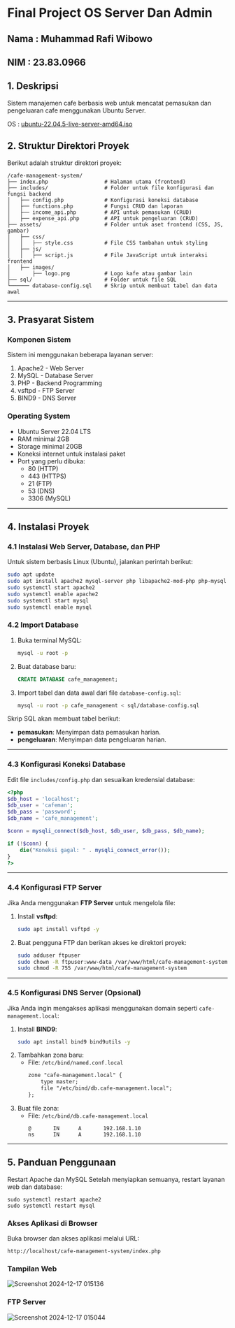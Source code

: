 # Final Project OS Server Dan Admin

## Nama : Muhammad Rafi Wibowo
## NIM : 23.83.0966

## **1. Deskripsi**
Sistem manajemen cafe berbasis web untuk mencatat pemasukan dan pengeluaran cafe menggunakan Ubuntu Server.

OS : [ubuntu-22.04.5-live-server-amd64.iso](https://releases.ubuntu.com/jammy/ubuntu-22.04.5-live-server-amd64.iso)


## **2. Struktur Direktori Proyek**

Berikut adalah struktur direktori proyek:

```
/cafe-management-system/
├── index.php                  # Halaman utama (frontend)
├── includes/                  # Folder untuk file konfigurasi dan fungsi backend
│   ├── config.php             # Konfigurasi koneksi database
│   ├── functions.php          # Fungsi CRUD dan laporan
│   ├── income_api.php         # API untuk pemasukan (CRUD)
│   ├── expense_api.php        # API untuk pengeluaran (CRUD)
├── assets/                    # Folder untuk aset frontend (CSS, JS, gambar)
│   ├── css/
│   │   ├── style.css          # File CSS tambahan untuk styling
│   ├── js/
│   │   ├── script.js          # File JavaScript untuk interaksi frontend
│   ├── images/
│       ├── logo.png           # Logo kafe atau gambar lain
├── sql/                       # Folder untuk file SQL
└────── database-config.sql    # Skrip untuk membuat tabel dan data awal
```

---

## **3. Prasyarat Sistem**

### Komponen Sistem
Sistem ini menggunakan beberapa layanan server:
1. Apache2 - Web Server
2. MySQL - Database Server
3. PHP - Backend Programming
4. vsftpd - FTP Server
5. BIND9 - DNS Server

### Operating System
- Ubuntu Server 22.04 LTS
- RAM minimal 2GB
- Storage minimal 20GB
- Koneksi internet untuk instalasi paket
- Port yang perlu dibuka:
  - 80 (HTTP)
  - 443 (HTTPS)
  - 21 (FTP)
  - 53 (DNS)
  - 3306 (MySQL)
---

## **4. Instalasi Proyek**

### **4.1 Instalasi Web Server, Database, dan PHP**
Untuk sistem berbasis Linux (Ubuntu), jalankan perintah berikut:

```bash
sudo apt update
sudo apt install apache2 mysql-server php libapache2-mod-php php-mysql -y
sudo systemctl start apache2
sudo systemctl enable apache2
sudo systemctl start mysql
sudo systemctl enable mysql
```

### **4.2 Import Database**
1. Buka terminal MySQL:
   ```bash
   mysql -u root -p
   ```
2. Buat database baru:
   ```sql
   CREATE DATABASE cafe_management;
   ```
3. Import tabel dan data awal dari file `database-config.sql`:
   ```bash
   mysql -u root -p cafe_management < sql/database-config.sql
   ```

Skrip SQL akan membuat tabel berikut:
- **pemasukan**: Menyimpan data pemasukan harian.
- **pengeluaran**: Menyimpan data pengeluaran harian.

---

### **4.3 Konfigurasi Koneksi Database**
Edit file `includes/config.php` dan sesuaikan kredensial database:

```php
<?php
$db_host = 'localhost';
$db_user = 'cafeman';
$db_pass = 'password';
$db_name = 'cafe_management';

$conn = mysqli_connect($db_host, $db_user, $db_pass, $db_name);

if (!$conn) {
    die("Koneksi gagal: " . mysqli_connect_error());
}
?>
```

---

### **4.4 Konfigurasi FTP Server**
Jika Anda menggunakan **FTP Server** untuk mengelola file:

1. Install **vsftpd**:
   ```bash
   sudo apt install vsftpd -y
   ```
2. Buat pengguna FTP dan berikan akses ke direktori proyek:
   ```bash
   sudo adduser ftpuser
   sudo chown -R ftpuser:www-data /var/www/html/cafe-management-system
   sudo chmod -R 755 /var/www/html/cafe-management-system
   ```

---

### **4.5 Konfigurasi DNS Server (Opsional)**
Jika Anda ingin mengakses aplikasi menggunakan domain seperti `cafe-management.local`:

1. Install **BIND9**:
   ```bash
   sudo apt install bind9 bind9utils -y
   ```
2. Tambahkan zona baru:
   - File: `/etc/bind/named.conf.local`
     ```apache
     zone "cafe-management.local" {
         type master;
         file "/etc/bind/db.cafe-management.local";
     };
     ```
3. Buat file zona:
   - File: `/etc/bind/db.cafe-management.local`
     ```
     @       IN      A       192.168.1.10
     ns      IN      A       192.168.1.10
     ```

---

## **5. Panduan Penggunaan**

Restart Apache dan MySQL Setelah menyiapkan semuanya, restart layanan web dan database:

```
sudo systemctl restart apache2
sudo systemctl restart mysql
```

### Akses Aplikasi di Browser

Buka browser dan akses aplikasi melalui URL:
```
http://localhost/cafe-management-system/index.php
```


### Tampilan Web
![Screenshot 2024-12-17 015136](https://github.com/user-attachments/assets/52d37b56-f66b-46c8-b726-2ec77a309a0e)

### FTP Server
![Screenshot 2024-12-17 015044](https://github.com/user-attachments/assets/ac91f1ce-8849-4717-9d8b-eba0b57b5c9a)

